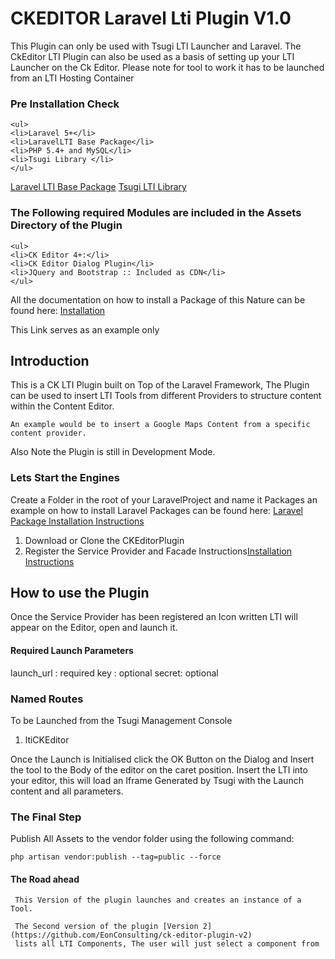 # CKEDITOR Laravel Lti Plugin V1.0

This Plugin can only be used with Tsugi LTI Launcher and Laravel.
The CkEditor LTI Plugin can also be used as a basis of setting up your LTI Launcher on the Ck Editor.
Please note for tool to work it has to be launched from an LTI Hosting Container

### Pre Installation Check

    <ul>
    <li>Laravel 5+</li>
    <li>LaravelLTI Base Package</li>
    <li>PHP 5.4+ and MySQL</li>
    <li>Tsugi Library </li>
    </ul>
    
   [Laravel LTI Base Package](https://github.com/EonConsulting/laravel-lti)
   [Tsugi LTI Library](https://tsugi.org)

### The Following required Modules are included in the Assets Directory of the Plugin

    <ul>
    <li>CK Editor 4+:</li>
    <li>CK Editor Dialog Plugin</li>
    <li>JQuery and Bootstrap :: Included as CDN</li>
    </ul>
    
All the documentation on how to install a Package of this Nature can be found here: [Installation](https://github.com/EonConsulting/PHPStencil/wiki/Installation)

This Link serves as an example only

## Introduction

This is a CK LTI Plugin built on Top of the Laravel Framework, The Plugin can be used to insert LTI Tools from different Providers to structure content within the Content Editor.
        
    An example would be to insert a Google Maps Content from a specific content provider.

Also Note the Plugin is still in Development Mode.

### Lets Start the Engines 
Create a Folder in the root of your LaravelProject and name it Packages
an example on how to install Laravel Packages can be found here:
[Laravel Package Installation Instructions](https://github.com/EonConsulting/PHPStencil/wiki/Installation)

1. Download or Clone the CKEditorPlugin
2. Register the Service Provider and Facade Instructions[Installation Instructions](https://github.com/EonConsulting/PHPStencil/wiki/Installation)

## How to use the Plugin
Once the Service Provider has been registered an Icon written LTI will appear on the Editor, open and launch it.

#### Required Launch Parameters 

launch_url : required
key : optional
secret: optional

### Named Routes
To be Launched from the Tsugi Management Console
1. ltiCKEditor 

Once the Launch is Initialised click the OK Button on the Dialog and Insert the tool to the Body of the editor on the caret position.
Insert the LTI into your editor, this will load an Iframe Generated by Tsugi with the Launch content and all parameters.

### The Final Step
Publish All Assets to the vendor folder using the following command:

    php artisan vendor:publish --tag=public --force


#### The Road ahead
     This Version of the plugin launches and creates an instance of a Tool.
     
     The Second version of the plugin [Version 2](https://github.com/EonConsulting/ck-editor-plugin-v2)
     lists all LTI Components, The user will just select a component from
     
